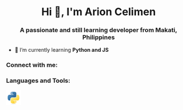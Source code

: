 <h1 align="center">Hi 👋, I'm Arion Celimen</h1>
<h3 align="center">A passionate and still learning developer from Makati, Philippines</h3>

- 🌱 I’m currently learning **Python and JS**

<h3 align="left">Connect with me:</h3>
<p align="left">
</p>

<h3 align="left">Languages and Tools:</h3>
<p align="left"> <a href="https://www.python.org" target="_blank" rel="noreferrer"> <img src="https://raw.githubusercontent.com/devicons/devicon/master/icons/python/python-original.svg" alt="python" width="40" height="40"/> </a> </p>
